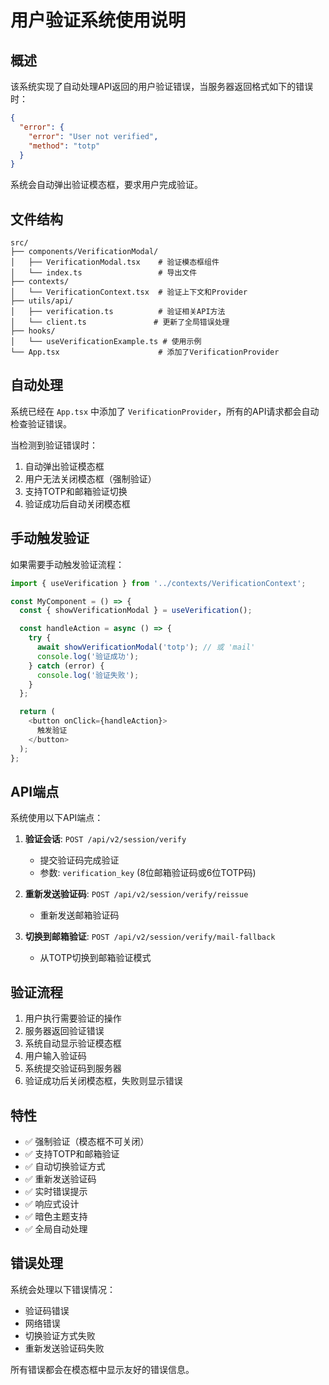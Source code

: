 # 用户验证系统使用说明

## 概述

该系统实现了自动处理API返回的用户验证错误，当服务器返回格式如下的错误时：

```json
{
  "error": {
    "error": "User not verified",
    "method": "totp"
  }
}
```

系统会自动弹出验证模态框，要求用户完成验证。

## 文件结构

```
src/
├── components/VerificationModal/
│   ├── VerificationModal.tsx    # 验证模态框组件
│   └── index.ts                 # 导出文件
├── contexts/
│   └── VerificationContext.tsx  # 验证上下文和Provider
├── utils/api/
│   ├── verification.ts          # 验证相关API方法
│   └── client.ts               # 更新了全局错误处理
├── hooks/
│   └── useVerificationExample.ts # 使用示例
└── App.tsx                      # 添加了VerificationProvider
```

## 自动处理

系统已经在 `App.tsx` 中添加了 `VerificationProvider`，所有的API请求都会自动检查验证错误。

当检测到验证错误时：
1. 自动弹出验证模态框
2. 用户无法关闭模态框（强制验证）
3. 支持TOTP和邮箱验证切换
4. 验证成功后自动关闭模态框

## 手动触发验证

如果需要手动触发验证流程：

```typescript
import { useVerification } from '../contexts/VerificationContext';

const MyComponent = () => {
  const { showVerificationModal } = useVerification();

  const handleAction = async () => {
    try {
      await showVerificationModal('totp'); // 或 'mail'
      console.log('验证成功');
    } catch (error) {
      console.log('验证失败');
    }
  };

  return (
    <button onClick={handleAction}>
      触发验证
    </button>
  );
};
```

## API端点

系统使用以下API端点：

1. **验证会话**: `POST /api/v2/session/verify`
   - 提交验证码完成验证
   - 参数: `verification_key` (8位邮箱验证码或6位TOTP码)

2. **重新发送验证码**: `POST /api/v2/session/verify/reissue`
   - 重新发送邮箱验证码

3. **切换到邮箱验证**: `POST /api/v2/session/verify/mail-fallback`
   - 从TOTP切换到邮箱验证模式

## 验证流程

1. 用户执行需要验证的操作
2. 服务器返回验证错误
3. 系统自动显示验证模态框
4. 用户输入验证码
5. 系统提交验证码到服务器
6. 验证成功后关闭模态框，失败则显示错误

## 特性

- ✅ 强制验证（模态框不可关闭）
- ✅ 支持TOTP和邮箱验证
- ✅ 自动切换验证方式
- ✅ 重新发送验证码
- ✅ 实时错误提示
- ✅ 响应式设计
- ✅ 暗色主题支持
- ✅ 全局自动处理

## 错误处理

系统会处理以下错误情况：
- 验证码错误
- 网络错误
- 切换验证方式失败
- 重新发送验证码失败

所有错误都会在模态框中显示友好的错误信息。





